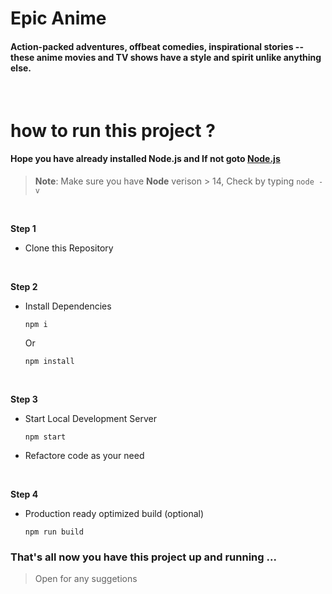 # Epic Anime

#### Action-packed adventures, offbeat comedies, inspirational stories -- these anime movies and TV shows have a style and spirit unlike anything else.
<br>

# how to run this project ?

#### Hope you have already installed **Node.js** and If not goto [Node.js](https://nodejs.org/en/)
> **Note**: Make sure you have **Node** verison > 14, Check by typing ``node -v``

<br/>

**Step 1**

- Clone this Repository
<br/>

**Step 2**

- Install Dependencies

    ```
    npm i
    ```
    Or

    ```
    npm install
    ```
    <br/>


**Step 3**
- Start Local Development Server

    ```
    npm start
    ```
    
- Refactore code as your need
<br/>

**Step 4**

- Production ready optimized build (optional)

    ```
    npm run build
    ```

### That's all now you have this project up and running ...
> Open for any suggetions



